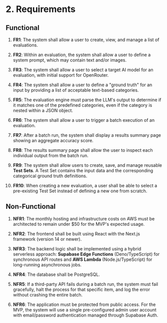 # 2. Requirements

## Functional

1. **FR1**: The system shall allow a user to create, view, and manage a list of evaluations.
    
2. **FR2**: Within an evaluation, the system shall allow a user to define a system prompt, which may contain text and/or images.
    
3. **FR3**: The system shall allow a user to select a target AI model for an evaluation, with initial support for OpenRouter.
    
4. **FR4**: The system shall allow a user to define a "ground truth" for an input by providing a list of acceptable text-based categories.
    
5. **FR5**: The evaluation engine must parse the LLM's output to determine if it matches one of the predefined categories, even if the category is nested within a JSON object.
    
6. **FR6**: The system shall allow a user to trigger a batch execution of an evaluation.
    
7. **FR7**: After a batch run, the system shall display a results summary page showing an aggregate accuracy score.
    
8. **FR8**: The results summary page shall allow the user to inspect each individual output from the batch run.

9. **FR9**: The system shall allow users to create, save, and manage reusable **Test Sets**. A Test Set contains the input data and the corresponding categorical ground truth definitions.

10. **FR10**: When creating a new evaluation, a user shall be able to select a pre-existing Test Set instead of defining a new one from scratch.

## Non-Functional

1. **NFR1**: The monthly hosting and infrastructure costs on AWS must be architected to remain under $50 for the MVP's expected usage.
    
2. **NFR2**: The frontend shall be built using React with the Next.js framework (version 14 or newer).

3. **NFR3**: The backend logic shall be implemented using a hybrid serverless approach: **Supabase Edge Functions** (Deno/TypeScript) for synchronous API routes and **AWS Lambda** (Node.js/TypeScript) for long-running asynchronous jobs.
    
4. **NFR4**: The database shall be PostgreSQL.
    
5. **NFR5**: If a third-party API fails during a batch run, the system must fail gracefully, halt the process for that specific item, and log the error without crashing the entire batch.
    
6. **NFR6**: The application must be protected from public access. For the MVP, the system will use a single pre-configured admin user account with email/password authentication managed through Supabase Auth.